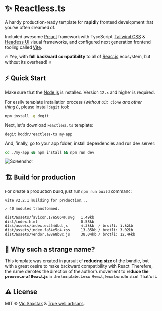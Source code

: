 # ✨ Reactless.ts

A handy production-ready template for **rapidly** frontend development that you've often dreamed of.

Included awesome [Preact](https://preactjs.com/) framework with TypeScript, [Tailwind CSS](https://tailwindcss.com/) & [Headless UI](https://headlessui.dev/) visual frameworks, and configured next generation frontend tooling called [Vite](https://vitejs.dev/).

🔥 Yep, with **full backward compatibility** to all of [React.js](https://reactjs.org/) ecosystem, but without its overhead! 🔥

## ⚡️ Quick Start

Make sure that the [Node.js](https://nodejs.org/en/) is installed. Version `12.x` and higher is required.

For easily template installation process (_without `git clone` and other things_), please install `degit` tool:

```bash
npm install -g degit
```

Next, let's download `Reactless.ts` template:

```bash
degit koddr/reactless-ts my-app
```

And, finally, go to your app folder, install dependencies and run dev server:

```bash
cd ./my-app && npm install && npm run dev
```

![Screenshot](https://user-images.githubusercontent.com/11155743/115931263-8563f380-a493-11eb-8625-dd46969f703c.png)

## 🏗 Build for production

For create a production build, just run `npm run build` command:

```console
vite v2.2.1 building for production...

✓ 40 modules transformed.

dist/assets/favicon.17e50649.svg   1.49kb
dist/index.html                    0.58kb
dist/assets/index.ec454dbd.js      4.38kb  / brotli: 1.82kb
dist/assets/index.fa54e5c4.css     13.85kb / brotli: 3.02kb
dist/assets/vendor.a88e8b8c.js     38.04kb / brotli: 12.46kb
```

## 🤔 Why such a strange name?

This template was created in pursuit of **reducing size** of the bundle, but with a great desire to make backward compatibility with React. Therefore, the name denotes the direction of the author's movement to **reduce the presence of React.js** in the template. Less React, less bundle size! That's it.

## ⚠️ License

MIT &copy; [Vic Shóstak](https://shostak.dev/) & [True web artisans](https://1wa.co/).
